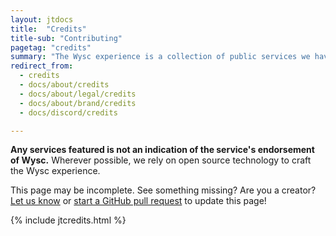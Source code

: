 ```yaml
---
layout: jtdocs
title:  "Credits"
title-sub: "Contributing"
pagetag: "credits"
summary: "The Wysc experience is a collection of public services we have integrated together. Without these public services, Wysc would not be possible."
redirect_from:
  - credits
  - docs/about/credits
  - docs/about/legal/credits
  - docs/about/brand/credits
  - docs/discord/credits

---
```


**Any services featured is not an indication of the service's endorsement of Wysc.** Wherever possible, we rely on open source technology to craft the Wysc experience.

This page may be incomplete. See something missing? Are you a creator? [Let us know](/docs/contact) or [start a GitHub pull request](https://github.com/coffeebank/wysc/blob/dev/docs/_data/credits.yml) to update this page!

{% include jtcredits.html %}
